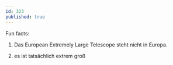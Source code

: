 ```yaml
---
id: 323
published: true
---
```

 Fun facts:

 1. Das European Extremely Large Telescope steht nicht in Europa.

 2. es ist tatsächlich extrem groß
